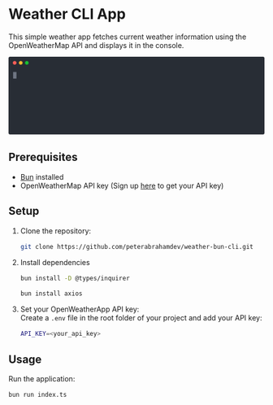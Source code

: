 # Weather CLI App

This simple weather app fetches current weather information using the OpenWeatherMap API and displays it in the console.

![weather-cli-bun](weather-cli-bun.svg)

## Prerequisites

- [Bun](https://bun.sh/docs/installation) installed
- OpenWeatherMap API key (Sign up [here](https://openweathermap.org/) to get your API key)

## Setup

1. Clone the repository:

   ```bash
   git clone https://github.com/peterabrahamdev/weather-bun-cli.git
   ```
2. Install dependencies
   ```bash
   bun install -D @types/inquirer
   ```
   ```bash
   bun install axios
   ```
3. Set your OpenWeatherApp API key:  
   Create a `.env` file in the root folder of your project and add your API key:
   ```bash
   API_KEY=<your_api_key>
   ```
   
## Usage
Run the application:
```bash
bun run index.ts
```

